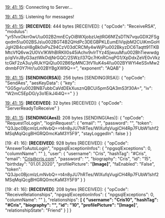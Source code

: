 [19: 41: 15]:
Connecting to Server...

[19: 41: 15]:
Connected!

[19: 41: 15]:
Listening for messages!

[19: 41: 15]:
**[RECEIVED]**: 444 bytes
[RECEIVED]: {
  "opCode": "ReceiveRSA",
  "modulus": "yr51vxOkrr0wU\u002B2mnECyOiBWXjobzUejtRG6NfZsDTN7vquGDX2FSgqxdm5\u002BSJs\u002BGT4B2QHdPc3DEGBPKLEumEIVipjbM2CUiKmGoHJgH2B4csH8gBk0xPsZ94CzV03dCRCMy4wWjP\u002BkyzDC6Taqtt91TKBMtcVfQ6vw2U0Vx1KWhBIRKII0s45iAchv9vIrTYz4SjwuuM\u002BhTiewwdgp/qlVirJ8yG3aztWkOdjNrGQC/2SWz/l37Qc7rKnRCnqPG1/XpDdxZeVE0vVkztcGkF2zA3u/yRUkYQiQ\u002B65pMNC3tV1luK4s4l\u002BYWYi4eSSvMw2dnmbF0Y7Hr/\u002BYBgXW9Q==",
  "exponent": "AQAB"
}

[19: 41: 15]:
**[SENDING(RSA)]**: 256 bytes
[SENDING(RSA)]: {
  "opCode": "SendAes",
  "aesKeyData": {
    "key": "GG5gv\u002BNB7ubbCaVdDEkXusznQBCUi5pm5QA3mS3f30A=",
    "iv": "W2mC5EpDG/y3o1EikJ4i4Q=="
  }
}

[19: 41: 15]:
**[RECEIVED]**: 32 bytes
[RECEIVED]: {
  "opCode": "ServerReadyToReceive"
}

[19: 41: 15]:
**[SENDING(Aes)]**: 208 bytes
[SENDING(Aes)]: {
  "opCode": "RequestToLogin",
  "loginRequest": {
    "email": "",
    "password": "",
    "token": "Q3Jpc0BjcmlzLmNvbQ==t4n8yJU7hRTes/WIXufqVugiCH4Rp7FUbW1shf2MSqMqiQcgBHGRQ0mcKaM3Y5F9",
    "stayLoggedIn": false
  }
}

[19: 41: 16]:
**[RECEIVED]**: 928 bytes
[RECEIVED]: {
  "opCode": "AnswerToAutoLogin",
  "npgsqlExceptionInfos": {
    "npgsqlExceptions": 0,
    "columnName": ""
  },
  "user": {
    "username": "Cris",
    "hashTag": "#Cris",
    "email": "Cris@cris.com",
    "password": "",
    "biography": "Cris",
    "id": "15",
    "birthday": "01.01.2020",
    "profilePicture": "**[Image]**",
    "faEnabled": "False",
    "token": "Q3Jpc0BjcmlzLmNvbQ==t4n8yJU7hRTes/WIXufqVugiCH4Rp7FUbW1shf2MSqMqiQcgBHGRQ0mcKaM3Y5F9"
  }
}

[19: 41: 16]:
**[RECEIVED]**: 208 bytes
[RECEIVED]: {
  "opCode": "ReceiveRelationships",
  "npgsqlExceptionInfos": {
    "npgsqlExceptions": 0,
    "columnName": ""
  },
  "relationships": **[
    {
      "username": "Cris10",
      "hashTag": "#Cris",
      "biography": "",
      "id": "10",
      "profilePicture": "[Image]**",
      "relationshipState": "Friend"
    }
  ]
}


